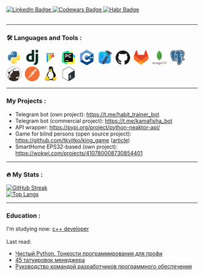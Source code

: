 
<div id="badges">
  <a href="https://www.linkedin.com/in/taras-kvitko-36065071/">
    <img src="https://img.shields.io/badge/LinkedIn-blue?logo=linkedin&logoColor=white&style=for-the-badge" alt="LinkedIn Badge"/>
  </a>
  <a href="https://www.codewars.com/users/tkvitko">
    <img src="https://img.shields.io/badge/Codewars-red?logo=codewars&logoColor=black&style=for-the-badge" alt="Codewars Badge"/>
  </a>
  <a href="https://career.habr.com/taraskvitko">
    <img src="https://img.shields.io/badge/CareerHabr-brown?logo=habr&logoColor=white&style=for-the-badge" alt="Habr Badge"/>
  </a><br>
  <img src="https://komarev.com/ghpvc/?username=tkvitko&style=flat-square&color=blue" alt=""/>
</div>

---
### :hammer_and_wrench: Languages and Tools :
<div>
  <img src="https://github.com/devicons/devicon/blob/master/icons/python/python-original.svg" width="40" height="40">&nbsp;
  <img src="https://github.com/devicons/devicon/blob/master/icons/django/django-plain.svg" width="40" height="40">&nbsp;
  <img src="https://github.com/devicons/devicon/blob/master/icons/pytest/pytest-original.svg" width="40" height="40">&nbsp;
  <img src="https://github.com/devicons/devicon/blob/master/icons/pycharm/pycharm-original.svg" width="40" height="40">&nbsp;
  <img src="https://github.com/devicons/devicon/blob/master/icons/cplusplus/cplusplus-original.svg" width="40" height="40">&nbsp;
  <img src="https://github.com/devicons/devicon/blob/master/icons/xcode/xcode-original.svg" width="40" height="40">&nbsp;
  <img src="https://github.com/devicons/devicon/blob/master/icons/github/github-original.svg" width="40" height="40">&nbsp;
  <img src="https://github.com/devicons/devicon/blob/master/icons/gitlab/gitlab-original.svg" width="40" height="40">&nbsp;
  <img src="https://github.com/devicons/devicon/blob/master/icons/mongodb/mongodb-original-wordmark.svg" width="40" height="40">&nbsp;
  <img src="https://github.com/devicons/devicon/blob/master/icons/postgresql/postgresql-original.svg" width="40" height="40">&nbsp;
  <img src="https://github.com/devicons/devicon/blob/master/icons/dbeaver/dbeaver-plain.svg" width="40" height="40">&nbsp;
  <img src="https://github.com/devicons/devicon/blob/master/icons/postman/postman-original.svg" width="40" height="40">&nbsp;
  <img src="https://github.com/devicons/devicon/blob/master/icons/linux/linux-original.svg" width="40" height="40">&nbsp;
  <img src="https://github.com/devicons/devicon/blob/master/icons/bash/bash-original.svg" width="40" height="40">&nbsp;
</div>

---
### My Projects :
- Telegram bot (own project): https://t.me/habit_trainer_bot
- Telegram bot (commercial project): https://t.me/kamafisha_bot
- API wrapper: https://pypi.org/project/python-neaktor-api/
- Game for blind persons (open source project): https://github.com/tkvitko/king_game (<a href='https://dialas.ru/2024/05/31/%d1%81%d1%80%d0%be%d1%87%d0%bd%d0%be-%d0%bd%d1%83%d0%b6%d0%b5%d0%bd-%d0%bf%d1%80%d0%b5%d0%bc%d1%8c%d0%b5%d1%80-%d0%bc%d0%b8%d0%bd%d0%b8%d1%81%d1%82%d1%80/'>article</a>)
- SmartHome EPS32-based (own project): https://wokwi.com/projects/410780008730854401

---
### :fire: My Stats :
[![GitHub Streak](https://github-readme-streak-stats.herokuapp.com/?user=tkvitko)](https://git.io/streak-stats)
<br>
[![Top Langs](https://github-readme-stats.vercel.app/api/top-langs/?username=tkvitko&langs_count=6)](https://github.com/anuraghazra/github-readme-stats)

---
### Education :
I'm studying now: <a href='https://netology.ru/programs/cpp-developer'>c++ developer</a>
<br><br>
Last read:
- <a href='https://www.litres.ru/book/beyder-d/chistyy-python-tonkosti-programmirovaniya-dlya-profi-pdf-epub-39123332/'>Чистый Python. Тонкости программирования для профи</a>
- <a href='https://www.litres.ru/book/maksim-batyrev/45-tatuirovok-menedzhera-pravila-rossiyskogo-rukovoditelya-6187749'>45 татуировок менеджера</a>
- <a href='https://www.smartyit.ru/docum/prog/sw_team_management.pdf'>Руководство командой разработчиков программного обеспечения</a>

<!--
**tkvitko/tkvitko** is a ✨ _special_ ✨ repository because its `README.md` (this file) appears on your GitHub profile.

Here are some ideas to get you started:

- 🔭 I’m currently working on ...
- 🌱 I’m currently learning ...
- 👯 I’m looking to collaborate on ...
- 🤔 I’m looking for help with ...
- 💬 Ask me about ...
- 📫 How to reach me: ...
- 😄 Pronouns: ...
- ⚡ Fun fact: ...
-->
